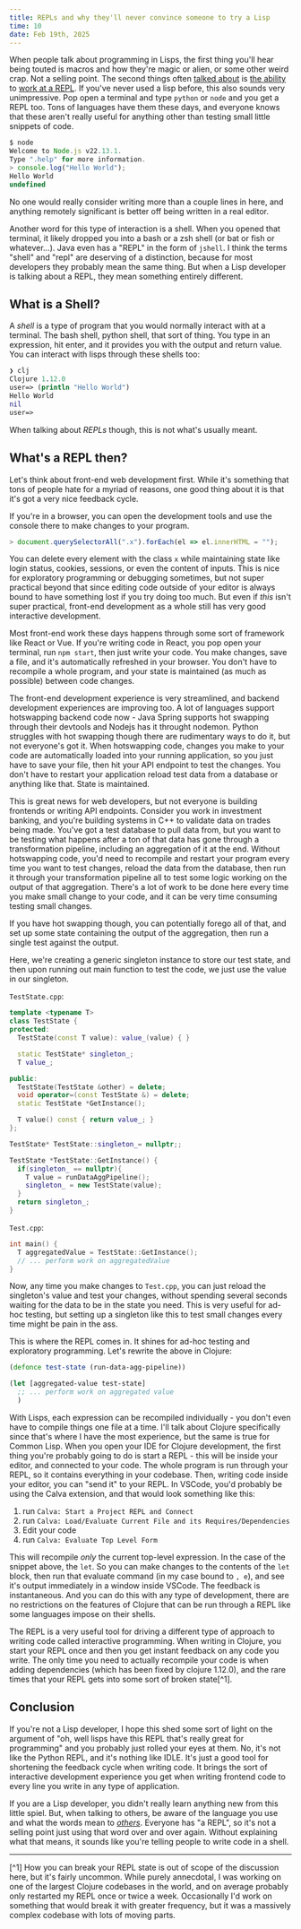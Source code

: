 ```yaml
---
title: REPLs and why they'll never convince someone to try a Lisp
time: 10
date: Feb 19th, 2025
---
```


When people talk about programming in Lisps, the first thing you'll hear being
touted is macros and how they're magic or alien, or some other weird crap. Not
a selling point. The second things often
[talked about](https://clojure.org/about/dynamic) is
[the ability](https://news.ycombinator.com/item?id=36888648) to
[work at a REPL](https://wiki.c2.com/?SmugLispWeenie#:~:text=Lispers%20insist%20on%20splattering%20code%20all%20over%20this%20Wiki%20in%20some%20vague%20attempt%20to%20win%20acolytes%2C%20one%20supposes.%20Code%20examples%20do%20not%20help%20to%20explain%20how%20the%20development%20cycle%20is%20%22different%2C%22%20which%2C%20one%20presumes%2C%20implies%20%22improved.%22%20As%20a%20simple%20example%2C%20what%20the%20heck%20does%20REPL%20mean%3F!%3F).
If you've never used a lisp before, this also sounds very unimpressive. Pop
open a terminal and type `python` or `node` and you get a REPL too. Tons of
languages have them these days, and everyone knows that these aren't really
useful for anything other than testing small little snippets of code.

```js
$ node
Welcome to Node.js v22.13.1.
Type ".help" for more information.
> console.log("Hello World");
Hello World
undefined
```

No one would really consider writing more than a couple lines in here, and
anything remotely significant is better off being written in a real editor.

Another word for this type of interaction is a shell. When you opened that
terminal, it likely dropped you into a bash or a zsh shell (or bat or fish or
whatever...). Java even has a "REPL" in the form of `jshell`. I think the terms
"shell" and "repl" are deserving of a distinction, because for most developers
they probably mean the same thing. But when a Lisp developer is talking about a
REPL, they mean something entirely different.

## What is a Shell?

A *shell* is a type of program that you would normally interact with at a
terminal. The bash shell, python shell, that sort of thing. You type in an
expression, hit enter, and it provides you with the output and return value.
You can interact with lisps through these shells too:

```clj
❯ clj
Clojure 1.12.0
user=> (println "Hello World")
Hello World
nil
user=>
```

When talking about *REPLs* though, this is not what's usually meant.

## What's a REPL then?

Let's think about front-end web development first. While it's something that
tons of people hate for a myriad of reasons, one good thing about it is that
it's got a very nice feedback cycle.

If you're in a browser, you can open the development tools and use the console
there to make changes to your program.

```js
> document.querySelectorAll(".x").forEach(el => el.innerHTML = "");
```

You can delete every element with the class `x` while maintaining state like
login status, cookies, sessions, or even the content of inputs. This is nice
for exploratory programming or debugging sometimes, but not super practical
beyond that since editing code outside of your editor is always bound to have
something lost if you try doing too much. But even if *this* isn't super
practical, front-end development as a whole still has very good interactive
development.

Most front-end work these days happens through some sort of framework like
React or Vue. If you're writing code in React, you pop open your terminal, run
`npm start`, then just write your code. You make changes, save a file, and it's
automatically refreshed in your browser. You don't have to recompile a whole
program, and your state is maintained (as much as possible) between code
changes.

The front-end development experience is very streamlined, and backend
development experiences are improving too. A lot of languages support
hotswapping backend code now - Java Spring supports hot swapping through their
devtools and Nodejs has it throught nodemon. Python struggles with hot swapping
though there are rudimentary ways to do it, but not everyone's got it. When
hotswapping code, changes you make to your code are automatically loaded into
your running application, so you just have to save your file, then hit your
API endpoint to test the changes. You don't have to restart your application
reload test data from a database or anything like that. State is maintained.

This is great news for web developers, but not everyone is building frontends
or writing API endpoints. Consider you work in investment banking, and you're
building systems in C++ to validate data on trades being made. You've got a
test database to pull data from, but you want to be testing what happens after
a ton of that data has gone through a transformation pipeline, including an
aggregation of it at the end. Without hotswapping code, you'd need to recompile
and restart your program every time you want to test changes, reload the data
from the database, then run it through your transformation pipeline all to test
some logic working on the output of that aggregation. There's a lot of work to
be done here every time you make small change to your code, and it can be very
time consuming testing small changes.

If you have hot swapping though, you can potentially forego all of that, and
set up some state containing the output of the aggregation, then run a single
test against the output.

Here, we're creating a generic singleton instance to store our test state, and
then upon running out main function to test the code, we just use the value in
our singleton.

`TestState.cpp`:
```cpp
template <typename T>
class TestState {
protected:
  TestState(const T value): value_(value) { }

  static TestState* singleton_;
  T value_;

public:
  TestState(TestState &other) = delete;
  void operator=(const TestState &) = delete;
  static TestState *GetInstance();

  T value() const { return value_; }
};

TestState* TestState::singleton_= nullptr;;

TestState *TestState::GetInstance() {
  if(singleton_ == nullptr){
    T value = runDataAggPipeline();
    singleton_ = new TestState(value);
  }
  return singleton_;
}
```
`Test.cpp`:
```cpp
int main() {
  T aggregatedValue = TestState::GetInstance();
  // ... perform work on aggregatedValue
}
```

Now, any time you make changes to `Test.cpp`, you can just reload the
singleton's value and test your changes, without spending several seconds
waiting for the data to be in the state you need. This is very useful for
ad-hoc testing, but setting up a singleton like this to test small changes
every time might be pain in the ass.

This is where the REPL comes in. It shines for ad-hoc testing and exploratory
programming. Let's rewrite the above in Clojure:

```clj
(defonce test-state (run-data-agg-pipeline))

(let [aggregated-value test-state]
  ;; ... perform work on aggregated value
  )
```

With Lisps, each expression can be recompiled individually - you don't even
have to compile things one file at a time. I'll talk about Clojure specifically
since that's where I have the most experience, but the same is true for Common
Lisp. When you open your IDE for Clojure development, the first thing you're
probably going to do is start a REPL - this will be inside your editor, and
connected to your code. The whole program is run through your REPL, so it
contains everything in your codebase. Then, writing code inside your editor,
you can "send it" to your REPL. In VSCode, you'd probably be using the Calva
extension, and that would look something like this:

1) run `Calva: Start a Project REPL and Connect`
2) run `Calva: Load/Evaluate Current File and its Requires/Dependencies`
2) Edit your code
3) run `Calva: Evaluate Top Level Form`

This will recompile *only* the current top-level expression. In the case of the
snippet above, the `let`. So you can make changes to the contents of the `let`
block, then run that evaluate command (in my case bound to `, e`), and see it's
output immediately in a window inside VSCode. The feedback is instantaneous.
And you can do this with any type of development, there are no restrictions on
the features of Clojure that can be run through a REPL like some languages
impose on their shells.

The REPL is a very useful tool for driving a different type of approach to
writing code called interactive programming. When writing in Clojure, you start
your REPL once and then you get instant feedback on any code you write. The
only time you need to actually recompile your code is when adding dependencies
(which has been fixed by clojure 1.12.0), and the rare times that your REPL
gets into some sort of broken state[^1].

## Conclusion

If you're not a Lisp developer, I hope this shed some sort of light on the
argument of "oh, well lisps have this REPL that's really great for programming"
and you probably just rolled your eyes at them. No, it's not like the Python
REPL, and it's nothing like IDLE. It's just a good tool for shortening the
feedback cycle when writing code. It brings the sort of interactive development
experience you get when writing frontend code to every line you write in any
type of application.

If you are a Lisp developer, you didn't really learn anything new from this
little spiel. But, when talking to others, be aware of the language you use and
what the words mean to [*others*](https://xkcd.com/2501/). Everyone has
"a REPL", so it's not a selling point just using that word over and over again.
Without explaining what that means, it sounds like you're telling people to
write code in a shell.

---

[^1] How you can break your REPL state is out of scope of the discussion here,
but it's fairly uncommon. While purely annecdotal, I was working on one of the
largest Clojure codebases in the world, and on average probably only restarted
my REPL once or twice a week. Occasionally I'd work on something that would
break it with greater frequency, but it was a massively complex codebase with
lots of moving parts.